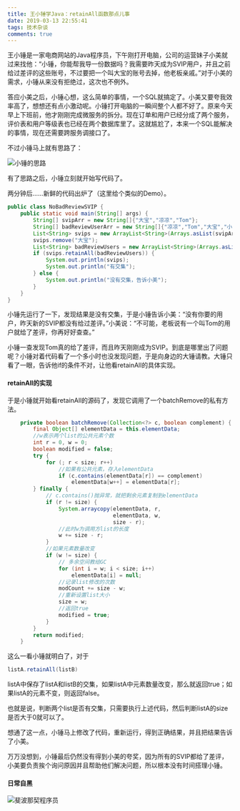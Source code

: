 ```yaml
---
title: 王小锤学Java：retainAll函数那点儿事
date: 2019-03-13 22:55:41
tags: 技术杂谈
comments: true
---
```


王小锤是一家电商网站的Java程序员，下午刚打开电脑，公司的运营妹子小美就过来找他：“小锤，你能帮我导一份数据吗？我需要昨天成为SVIP用户，并且之前给过差评的这些账号，不过要把一个叫大宝的账号去掉，他老板亲戚。”对于小美的需求，小锤从来没有拒绝过，这次也不例外。<!-- more -->

答应小美之后，小锤心想，这么简单的事情，一个SQL就搞定了。小美又要夸我效率高了，想想还有点小激动呢。小锤打开电脑的一瞬间整个人都不好了。原来今天早上下班前，他才刚刚完成微服务的拆分。现在订单和用户已经分成了两个服务，评价表和用户等级表也已经在两个数据库里了。这就尴尬了，本来一个SQL能解决的事情，现在还需要跨服务调接口了。

不过小锤马上就有思路了：

![小锤的思路](https://res.cloudinary.com/dxydgihag/image/upload/v1552493631/Blog/Other/%E5%B0%8F%E9%94%A4%E5%B7%A5%E4%BD%9C%E6%B5%81.png)

有了思路之后，小锤立刻就开始写代码了。

两分钟后……新鲜的代码出炉了（这里给个类似的Demo）。

``` java
public class NoBadReviewSVIP {
    public static void main(String[] args) {
        String[] svipArr = new String[]{"大宝","凉凉","Tom"};
        String[] badReviewUserArr = new String[]{"凉凉","Tom","大宝","小锤"};
        List<String> svips = new ArrayList<String>(Arrays.asList(svipArr));//从用户服务查
        svips.remove("大宝");
        List<String> badReviewUsers = new ArrayList<String>(Arrays.asList(badReviewUserArr));//从订单服务查
        if (svips.retainAll(badReviewUsers)) {
            System.out.println(svips);
            System.out.println("有交集");
        } else {
            System.out.println("没有交集，告诉小美");
        }
    }
}
```

小锤先运行了一下，发现结果是没有交集，于是小锤告诉小美：“没有你要的用户，昨天新的SVIP都没有给过差评。”小美说：“不可能，老板说有一个叫Tom的用户就给了差评，你再好好查查。”

小锤一查发现Tom真的给了差评，而且昨天刚刚成为SVIP。到底是哪里出了问题呢？小锤对着代码看了一个多小时也没发现问题，于是向身边的大锤请教。大锤只看了一眼，告诉他if的条件不对，让他看retainAll的具体实现。

#### retainAll的实现

于是小锤就开始看retainAll的源码了，发现它调用了一个batchRemove的私有方法。

``` java
    private boolean batchRemove(Collection<?> c, boolean complement) {
        final Object[] elementData = this.elementData;
        //w表示两个list的公共元素个数
        int r = 0, w = 0;
        boolean modified = false;
        try {
            for (; r < size; r++)
                //如果有公共元素，存入elementData
                if (c.contains(elementData[r]) == complement)
                    elementData[w++] = elementData[r];
        } finally {
            // c.contains()抛异常，就把剩余元素复制到elementData
            if (r != size) {
                System.arraycopy(elementData, r,
                                 elementData, w,
                                 size - r);
                //此时w为调用方list的长度
                w += size - r;
            }
            //如果元素数量改变
            if (w != size) {
                // 多余空间教给GC
                for (int i = w; i < size; i++)
                    elementData[i] = null;
                //记录list修改的次数
                modCount += size - w;
                //重新设置list大小
                size = w;
                //返回true
                modified = true;
            }
        }
        return modified;
    }
```

这么一看小锤就明白了，对于

``` java
listA.retainAll(listB)
```

listA中保存了listA和listB的交集，如果listA中元素数量改变，那么就返回true；如果listA的元素不变，则返回false。

也就是说，判断两个list是否有交集，只需要执行上述代码，然后判断listA的size是否大于0就可以了。

想通了这一点，小锤马上修改了代码，重新运行，得到正确结果，并且把结果告诉了小美。

万万没想到，小锤最后仍然没有得到小美的夸奖，因为所有的SVIP都给了差评，小美要负责挨个询问原因并且帮助他们解决问题，所以根本没有时间搭理小锤。

#### 日常自黑

![斐波那契程序员](https://res.cloudinary.com/dxydgihag/image/upload/v1552574758/Blog/Other/%E6%96%90%E6%B3%A2%E9%82%A3%E5%A5%91.jpg)


